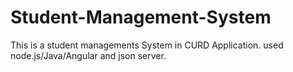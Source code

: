 # Student-Management-System
This is a student managements System in CURD Application. used node.js/Java/Angular and json server.
